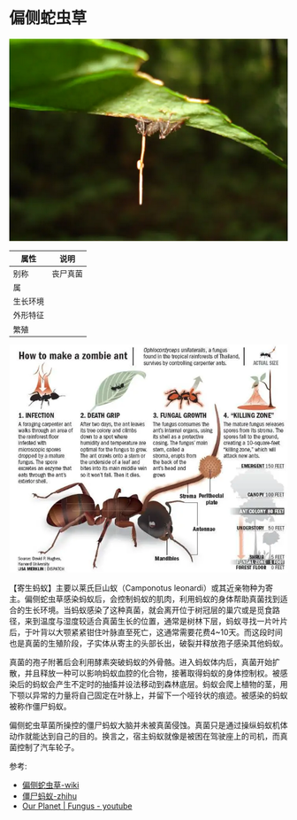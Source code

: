 # 偏侧蛇虫草

![](01.png)

|属性|说明|
| ---- | ---- |
| 别称| 丧尸真菌|
| 属||
| 生长环境||
| 外形特征||
| 繁殖||

![](02.png)

【寄生蚂蚁】主要以莱氏巨山蚁（Camponotus leonardi）或其近亲物种为寄主。偏侧蛇虫草感染蚂蚁后，会控制蚂蚁的肌肉，利用蚂蚁的身体帮助真菌找到适合的生长环境。当蚂蚁感染了这种真菌，就会离开位于树冠层的巢穴或是觅食路径，来到温度与湿度较适合真菌生长的位置，通常是树林下层，蚂蚁寻找一片叶片后，于叶背以大颚紧紧钳住叶脉直至死亡，这通常需要花费4~10天。而这段时间也是真菌的生殖阶段，子实体从寄主的头部长出，破裂并释放孢子感染其他蚂蚁。

真菌的孢子附著后会利用酵素突破蚂蚁的外骨骼。进入蚂蚁体内后，真菌开始扩散，并且释放一种可以影响蚂蚁血腔的化合物，接著取得蚂蚁的身体控制权。被感染后的蚂蚁会产生不定时的抽搐并设法移动到森林底层。蚂蚁会爬上植物的茎，用下颚以异常的力量将自己固定在叶脉上，并留下一个哑铃状的痕迹。被感染的蚂蚁被称作僵尸蚂蚁。

偏侧蛇虫草菌所操控的僵尸蚂蚁大脑并未被真菌侵蚀。真菌只是通过操纵蚂蚁机体动作就能达到自己的目的。换言之，宿主蚂蚁就像是被困在驾驶座上的司机，而真菌控制了汽车轮子。

参考:
- [偏侧蛇虫草-wiki](https://zh.wikipedia.org/zh-hans/%E5%81%8F%E4%BE%A7%E8%9B%87%E8%99%AB%E8%8D%89)
- [僵尸蚂蚁-zhihu](https://www.zhihu.com/question/263627845)
- [Our Planet | Fungus - youtube](https://www.youtube.com/watch?v=ROQrbWkV4HI)
